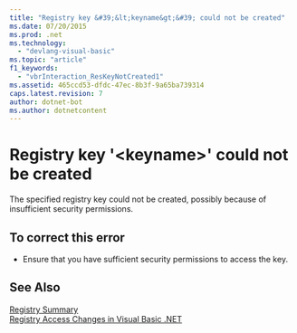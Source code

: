 ```yaml
---
title: "Registry key &#39;&lt;keyname&gt;&#39; could not be created"
ms.date: 07/20/2015
ms.prod: .net
ms.technology: 
  - "devlang-visual-basic"
ms.topic: "article"
f1_keywords: 
  - "vbrInteraction_ResKeyNotCreated1"
ms.assetid: 465ccd53-dfdc-47ec-8b3f-9a65ba739314
caps.latest.revision: 7
author: dotnet-bot
ms.author: dotnetcontent
---
```

# Registry key &#39;&lt;keyname&gt;&#39; could not be created
The specified registry key could not be created, possibly because of insufficient security permissions.  
  
## To correct this error  
  
-   Ensure that you have sufficient security permissions to access the key.  
  
## See Also  
 [Registry Summary](../../visual-basic/language-reference/keywords/registry-summary.md)  
 [Registry Access Changes in Visual Basic .NET](http://msdn.microsoft.com/library/b58f7687-f4db-448a-a865-07f62fd16fb2)
